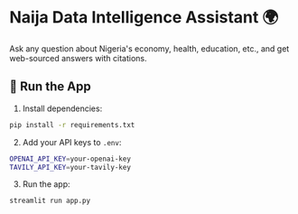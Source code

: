 # Naija Data Intelligence Assistant 🌍

Ask any question about Nigeria's economy, health, education, etc., and get web-sourced answers with citations.

## 🚀 Run the App

1. Install dependencies:

```bash
pip install -r requirements.txt
```

2. Add your API keys to `.env`:

```bash
OPENAI_API_KEY=your-openai-key
TAVILY_API_KEY=your-tavily-key
```

3. Run the app:

```bash
streamlit run app.py
```